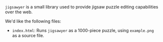 `jigsawyer` is a small library used to provide jigsaw puzzle editing capabilities over the web.

We'd like the following files:

* `index.html`: Runs `jigsawyer` as a 1000-piece puzzle, using `example.png` as a source file.
